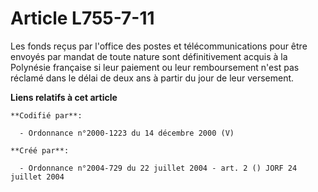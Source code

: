 # Article L755-7-11

Les fonds reçus par l'office des postes et télécommunications pour être envoyés par mandat de toute nature sont
définitivement acquis à la Polynésie française si leur paiement ou leur remboursement n'est pas réclamé dans le délai de deux
ans à partir du jour de leur versement.

**Liens relatifs à cet article**

	**Codifié par**:

	  - Ordonnance n°2000-1223 du 14 décembre 2000 (V)

	**Créé par**:

	  - Ordonnance n°2004-729 du 22 juillet 2004 - art. 2 () JORF 24 juillet 2004
